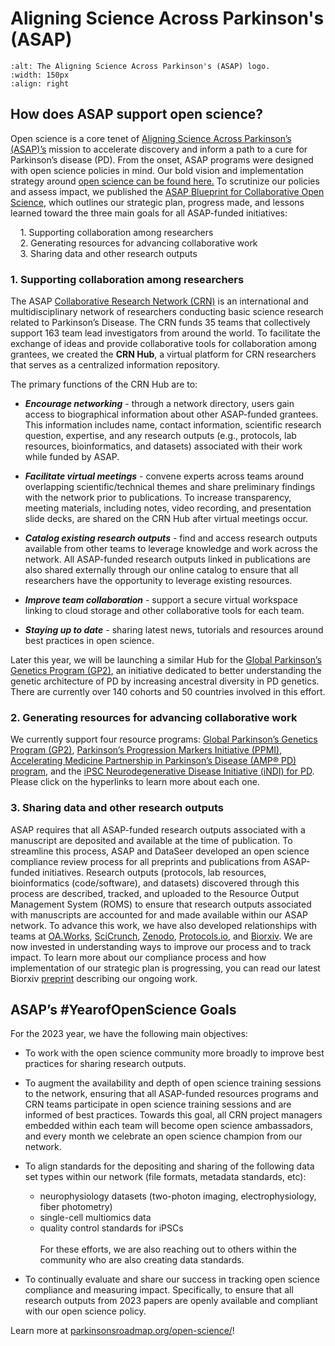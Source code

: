 # Aligning Science Across Parkinson's (ASAP)
```{image} /About/logos/ASAP-logo.jpeg
:alt: The Aligning Science Across Parkinson's (ASAP) logo.
:width: 150px
:align: right
```
## **How does ASAP support open science?**
Open science is a core tenet of [Aligning Science Across Parkinson’s (ASAP)’s](https://parkinsonsroadmap.org) mission to accelerate discovery and inform a path to a cure for Parkinson’s disease (PD). From the onset, ASAP programs were designed with open science policies in mind. Our bold vision and implementation strategy around [open science can be found here.](https://parkinsonsroadmap.org/open-access-policy/#) To scrutinize our policies and assess impact, we published the [ASAP Blueprint for Collaborative Open Science](https://doi.org/10.5281/zenodo.7391907), which outlines our strategic plan, progress made, and lessons learned toward the three main goals for all ASAP-funded initiatives:

&nbsp;&nbsp;&nbsp;&nbsp;1. Supporting collaboration among researchers <br>
&nbsp;&nbsp;&nbsp;&nbsp;2. Generating resources for advancing collaborative work <br>
&nbsp;&nbsp;&nbsp;&nbsp;3. Sharing data and other research outputs <br>

### **1. Supporting collaboration among researchers**
The ASAP [Collaborative Research Network (CRN)](https://parkinsonsroadmap.org/research-network/#) is an international and multidisciplinary network of researchers conducting basic science research related to Parkinson’s Disease. The CRN funds 35 teams that collectively support 163 team lead investigators from around the world. To facilitate the exchange of ideas and provide collaborative tools for collaboration among grantees, we created the **CRN Hub**, a virtual platform for CRN researchers that serves as a centralized information repository. 

The primary functions of the CRN Hub are to:

  - ***Encourage networking*** - through a network directory, users gain access to biographical information about other ASAP-funded grantees. This information includes name, contact information, scientific research question, expertise, and any research outputs (e.g., protocols, lab resources, bioinformatics, and datasets) associated with their work while funded by ASAP. <br>

  - ***Facilitate virtual meetings*** - convene experts across teams around overlapping scientific/technical themes and share preliminary findings with the network prior to publications. To increase transparency, meeting materials, including notes, video recording, and presentation slide decks, are shared on the CRN Hub after virtual meetings occur.<br>

  - ***Catalog existing research outputs*** - find and access research outputs available from other teams to leverage knowledge and work across the network. All ASAP-funded research outputs linked in publications are also shared externally through our online catalog to ensure that all researchers have the opportunity to leverage existing resources.<br>

  - ***Improve team collaboration*** - support a secure virtual workspace linking to cloud storage and other collaborative tools for each team.<br>

  - ***Staying up to date*** - sharing latest news, tutorials and resources around best practices in open science.<br>

Later this year, we will be launching a similar Hub for the [Global Parkinson’s Genetics Program (GP2)](http://www.GP2.org), an initiative dedicated to better understanding the genetic architecture of PD by increasing ancestral diversity in PD genetics. There are currently over 140 cohorts and 50 countries involved in this effort.  

### **2. Generating resources for advancing collaborative work**<br>
We currently support four resource programs: [Global Parkinson’s Genetics Program (GP2)](http://www.GP2.org), [Parkinson’s Progression Markers Initiative (PPMI)](http://www.parkinsonsroadmap.org/ppmi), [Accelerating Medicine Partnership in Parkinson’s Disease (AMP® PD) program](https://amp-pd.org), and the [iPSC Neurodegenerative Disease Initiative (iNDI) for PD](http://www.parkinsonsroadmap.org/indi-pd). Please click on the hyperlinks to learn more about each one. 

### **3. Sharing data and other research outputs**<br>
ASAP requires that all ASAP-funded research outputs associated with a manuscript are deposited and available at the time of publication. To streamline this process, ASAP and DataSeer developed an open science compliance review process for all preprints and publications from ASAP-funded initiatives. Research outputs (protocols, lab resources, bioinformatics (code/software), and datasets) discovered through this process are described, tracked, and uploaded to the Resource Output Management System (ROMS) to ensure that research outputs associated with manuscripts are accounted for and made available within our ASAP network. To advance this work, we have also developed relationships with teams at [OA.Works](https://oa.report/), [SciCrunch](https://scicrunch.org/), [Zenodo](https://zenodo.org/communities/asaphub/), [Protocols.io](https://www.protocols.io/), and [Biorxiv](https://connect.biorxiv.org/relate/content/195). We are now invested in understanding ways to improve our process and to track impact. To learn more about our compliance process and how implementation of our strategic plan is progressing, you can read our latest Biorxiv [preprint](https://doi.org/10.1101/2023.02.27.530238) describing our ongoing work. 


## **ASAP’s #YearofOpenScience Goals**

For the 2023 year, we have the following main objectives: 

  - To work with the open science community more broadly to improve best practices for sharing research outputs.

  - To augment the availability and depth of open science training sessions to the network, ensuring that all ASAP-funded resources programs and CRN teams participate in open science training sessions and are informed of best practices. Towards this goal, all CRN project managers embedded within each team       will become open science ambassadors, and every month we celebrate an open science champion from our network.

  - To align standards for the depositing and sharing of the following data set types within our network (file formats, metadata standards, etc):
    - neurophysiology datasets (two-photon imaging, electrophysiology, fiber photometry)
    - single-cell multiomics data
    - quality control standards for iPSCs<br><br>
    For these efforts, we are also reaching out to others within the community who are also creating data standards.<br> 

  - To continually evaluate and share our success in tracking open science compliance and measuring impact. Specifically, to ensure that all research outputs    from 2023 papers are openly available and compliant with our open science policy.


Learn more at [parkinsonsroadmap.org/open-science/](https://parkinsonsroadmap.org/open-science/)!
